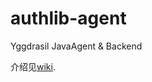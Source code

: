 # authlib-agent
Yggdrasil JavaAgent &amp; Backend

介绍见[wiki](https://github.com/yushijinhun/authlib-agent/wiki).
